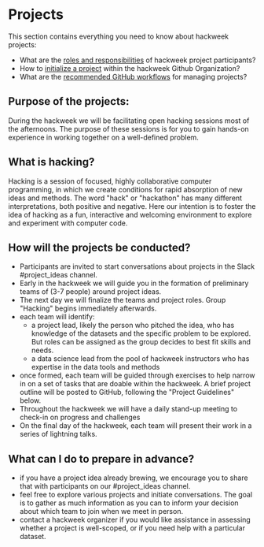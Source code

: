 # Projects

This section contains everything you need to know about hackweek projects:

* What are the [roles and responsibilities](project_roles.md) of hackweek project participants?
* How to [initialize a project](project_initialization.md) within the hackweek Github Organization?
* What are the [recommended GitHub workflows](https://github.com/uwhackweek/learning-git) for managing projects?

## Purpose of the projects:

During the hackweek we will be facilitating open hacking sessions most of the afternoons. The purpose of these sessions is for you to gain hands-on experience in working together on a well-defined problem.

## What is hacking?

Hacking is a session of focused, highly collaborative computer programming, in which we create conditions for rapid absorption of new ideas and methods. The word "hack" or "hackathon" has many different interpretations, both positive and negative. Here our intention is to foster the idea of hacking as a fun, interactive and welcoming environment to explore and experiment with computer code.  

## How will the projects be conducted?

* Participants are invited to start conversations about projects in the Slack #project_ideas channel. 
* Early in the hackweek we will guide you in the formation of preliminary teams of  (3-7 people) around project ideas. 
* The next day we will finalize the teams and project roles. Group "Hacking" begins immediately afterwards.
* each team will identify:
  * a project lead, likely the person who pitched the idea, who has knowledge of the datasets and the specific problem to be explored. But roles can be assigned as the group decides to best fit skills and needs.
  * a data science lead from the pool of hackweek instructors who has expertise in the data tools and methods
* once formed, each team will be guided through exercises to help narrow in on a set of tasks that are doable within the hackweek. A brief project outline will be posted to GitHub, following the "Project Guidelines" below.
* Throughout the hackweek we will have a daily stand-up meeting to check-in on progress and challenges
* On the final day of the hackweek, each team will present their work in a series of lightning talks.

## What can I do to prepare in advance?

* if you have a project idea already brewing, we encourage you to share that with participants on our #project_ideas channel.
* feel free to explore various projects and initiate conversations. The goal is to gather as much information as you can to inform your decision about which team to join when we meet in person.
* contact a hackweek organizer if you would like assistance in assessing whether a project is well-scoped, or if you need help with a particular dataset.
